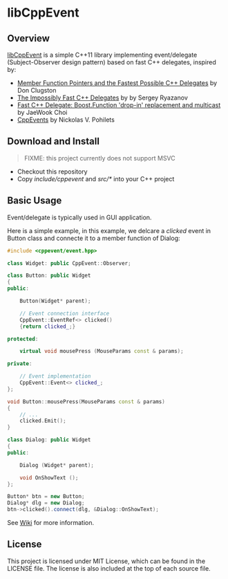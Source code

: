 libCppEvent
===========

## Overview

[libCppEvent](https://github.com/zhanggyb/libCppEvent) is a simple C++11 library
implementing event/delegate (Subject-Observer design pattern) based on fast C++
delegates, inspired by:
* [Member Function Pointers and the Fastest Possible C++ Delegates](http://www.codeproject.com/Articles/7150/Member-Function-Pointers-and-the-Fastest-Possible)
by Don Clugston
* [The Impossibly Fast C++ Delegates](http://www.codeproject.com/Articles/11015/The-Impossibly-Fast-C-Delegates) by by Sergey Ryazanov
* [Fast C++ Delegate: Boost.Function 'drop-in' replacement and multicast](http://www.codeproject.com/Articles/18389/Fast-C-Delegate-Boost-Function-drop-in-replacement) by JaeWook Choi
* [CppEvents](http://code.google.com/p/cpp-events/) by Nickolas V. Pohilets

## Download and Install

> FIXME: this project currently does not support MSVC

* Checkout this repository
* Copy *include/cppevent* and *src/\** into your C++ project

## Basic Usage

Event/delegate is typically used in GUI application.

Here is a simple example, in this example, we delcare a *clicked* event in
Button class and connecte it to a member function of Dialog:

```c++
#include <cppevent/event.hpp>

class Widget: public CppEvent::Observer;

class Button: public Widget
{
public:

    Button(Widget* parent);

    // Event connection interface
    CppEvent::EventRef<> clicked()
    {return clicked_;}

protected:

    virtual void mousePress (MouseParams const & params);

private:

    // Event implementation
    CppEvent::Event<> clicked_;
};

void Button::mousePress(MouseParams const & params)
{
    // ...
    clicked.Emit();
}

class Dialog: public Widget
{
public:

    Dialog (Widget* parent);

    void OnShowText ();
};

Button* btn = new Button;
Dialog* dlg = new Dialog;
btn->clicked().connect(dlg, &Dialog::OnShowText);
```

See [Wiki](https://github.com/zhanggyb/libCppEvent/wiki) for more information.

## License

This project is licensed under MIT License, which can be found in the LICENSE
file. The license is also included at the top of each source file.
